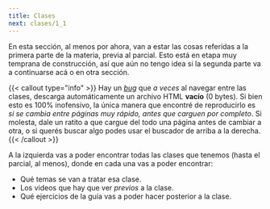 ```yaml
---
title: Clases
next: clases/1_1
---
```


En esta sección, al menos por ahora, van a estar las cosas referidas a la primera parte de la materia, previa al parcial. Esto está en etapa muy temprana de construcción, así que aún no tengo idea si la segunda parte va a continuarse acá o en otra sección.

{{< callout type="info" >}}
  Hay un [*bug*](https://es.wikipedia.org/wiki/Error_de_software) que *a veces* al navegar entre las clases, descarga automáticamente un archivo HTML **vacío** (0 bytes). Si bien esto es 100% inofensivo, la única manera que encontré de reproducirlo es *si se cambia entre páginas muy rápido, antes que carguen por completo*. Si molesta, dale un ratito a que cargue del todo una página antes de cambiar a otra, o si querés buscar algo podes usar el buscador de arriba a la derecha.
{{< /callout >}}

A la izquierda vas a poder encontrar todas las clases que tenemos (hasta el parcial, al menos), donde en cada una vas a poder encontrar:

* Qué temas se van a tratar esa clase.
* Los videos que hay que ver *previos* a la clase.
* Qué ejercicios de la guía vas a poder hacer posterior a la clase.
